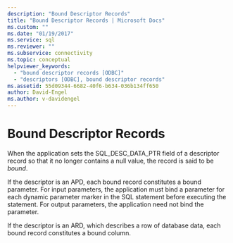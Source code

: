 ```yaml
---
description: "Bound Descriptor Records"
title: "Bound Descriptor Records | Microsoft Docs"
ms.custom: ""
ms.date: "01/19/2017"
ms.service: sql
ms.reviewer: ""
ms.subservice: connectivity
ms.topic: conceptual
helpviewer_keywords: 
  - "bound descriptor records [ODBC]"
  - "descriptors [ODBC], bound descriptor records"
ms.assetid: 55d09344-6682-40f6-b634-036b134ff650
author: David-Engel
ms.author: v-davidengel
---
```

# Bound Descriptor Records
When the application sets the SQL_DESC_DATA_PTR field of a descriptor record so that it no longer contains a null value, the record is said to be *bound*.  
  
 If the descriptor is an APD, each bound record constitutes a bound parameter. For input parameters, the application must bind a parameter for each dynamic parameter marker in the SQL statement before executing the statement. For output parameters, the application need not bind the parameter.  
  
 If the descriptor is an ARD, which describes a row of database data, each bound record constitutes a bound column.
